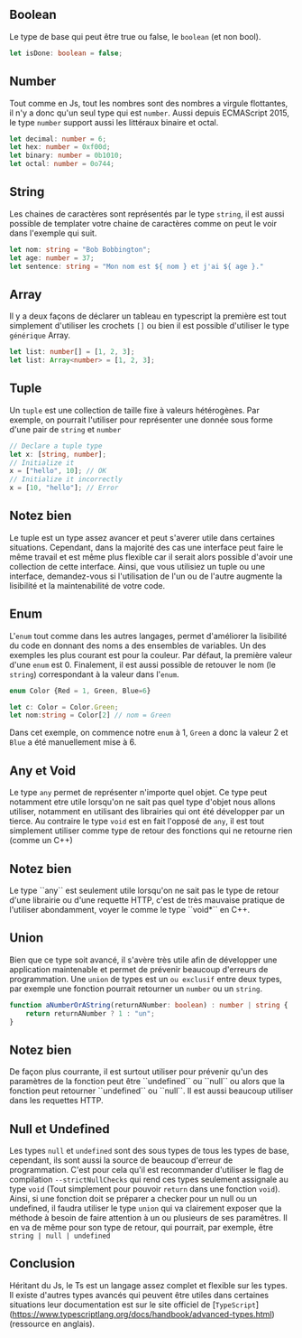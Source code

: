 ## Boolean

Le type de base qui peut être true ou false, le `boolean` (et non bool).

```Typescript
let isDone: boolean = false;
```

## Number

Tout comme en Js, tout les nombres sont des nombres a virgule flottantes, il n'y a donc qu'un seul type qui est `number`. Aussi depuis ECMAScript 2015, le type `number` support aussi les littéraux binaire et octal.

```Typescript
let decimal: number = 6;
let hex: number = 0xf00d;
let binary: number = 0b1010;
let octal: number = 0o744;
```

## String

Les chaines de caractères sont représentés par le type `string`, il est aussi possible de templater votre chaine de caractères comme on peut le voir dans l'exemple qui suit.
```TypeScript
let nom: string = "Bob Bobbington";
let age: number = 37;
let sentence: string = "Mon nom est ${ nom } et j'ai ${ age }."
```
## Array

Il y a deux façons de déclarer un tableau en typescript la première est tout simplement d'utiliser les crochets `[]` ou bien il est possible d'utiliser le type `générique` Array.
```TypeScript
let list: number[] = [1, 2, 3];
let list: Array<number> = [1, 2, 3];
```
## Tuple

Un `tuple` est une collection de taille fixe à valeurs hétérogènes. Par exemple, on pourrait l'utiliser pour représenter une donnée sous forme d'une pair de `string` et `number`

```TypeScript
// Declare a tuple type
let x: [string, number];
// Initialize it
x = ["hello", 10]; // OK
// Initialize it incorrectly
x = [10, "hello"]; // Error
```

<section class="panel warning">
  <div class="title">
    <h2><i class="fa fa-exclamation-circle"></i> Notez bien</h2>
  </div>
  <div class="content">
  <p>
    Le tuple est un type assez avancer et peut s'averer utile dans certaines situations. Cependant, dans la majorité des cas une interface peut faire le même travail et est même plus flexible car il serait alors possible d'avoir une collection de cette interface. Ainsi, que vous utilisiez un tuple ou une interface, demandez-vous si l'utilisation de l'un ou de l'autre augmente la lisibilité et la maintenabilité de votre code.
  </p>
  </div>
</section>

## Enum

L'`enum` tout comme dans les autres langages, permet d'améliorer la lisibilité du code en donnant des noms a des ensembles de variables. Un des exemples les plus courant est pour la couleur. Par défaut, la première valeur d'une `enum` est 0.
Finalement, il est aussi possible de retouver le nom (le `string`) correspondant à la valeur dans l'`enum`.
```TypeScript
enum Color {Red = 1, Green, Blue=6}

let c: Color = Color.Green;
let nom:string = Color[2] // nom = Green
```

Dans cet exemple, on commence notre `enum` à 1, ``Green`` a donc la valeur 2 et `Blue` a été manuellement mise à 6.

## Any et Void

Le type `any` permet de représenter n'importe quel objet. Ce type peut notamment etre utile lorsqu'on ne sait pas quel type d'objet nous allons utiliser, notamment en utilisant des librairies qui ont été développer par un tierce. 
Au contraire le type `void` est en fait l'opposé de `any`, il est tout simplement utiliser comme type de retour des fonctions qui ne retourne rien (comme un C++) 

<section class="panel warning">
  <div class="title">
    <h2><i class="fa fa-exclamation-circle"></i> Notez bien</h2>
  </div>
  <div class="content">
  <p>
    Le type ``any`` est seulement utile lorsqu'on ne sait pas le type de retour d'une librairie ou d'une requette HTTP, c'est de très mauvaise pratique de l'utiliser abondamment, voyer le comme le type ``void*`` en C++. 
  </p>
  </div>
</section>


## Union

Bien que ce type soit avancé, il s'avère très utile afin de développer une application maintenable et permet de prévenir beaucoup d'erreurs de programmation.
Une ``union`` de types est un ``ou exclusif`` entre deux types, par exemple une fonction pourrait retourner un `number` ou un `string`.

```TypeScript
function aNumberOrAString(returnANumber: boolean) : number | string {
    return returnANumber ? 1 : "un";
}
```

<section class="panel warning">
  <div class="title">
    <h2><i class="fa fa-exclamation-circle"></i> Notez bien</h2>
  </div>
  <div class="content">
  <p>
    De façon plus courrante, il est surtout utiliser pour prévenir qu'un des paramètres de la fonction peut être ``undefined`` ou ``null`` ou alors que la fonction peut retourner ``undefined`` ou ``null``. Il est aussi beaucoup utiliser dans les requettes HTTP.
  </p>
  </div>
</section>


## Null et Undefined

Les types `null` et `undefined` sont des sous types de tous les types de base, cependant, ils sont aussi la source de beaucoup d'erreur de programmation. C'est pour cela qu'il est recommander d'utiliser le flag de compilation `--strictNullChecks` qui rend ces types seulement assignale au type `void` (Tout simplement pour pouvoir ``return`` dans une fonction ``void``). Ainsi, si une fonction doit se préparer a checker pour un null ou un undefined, il faudra utiliser le type ``union`` qui va clairement exposer que la méthode à besoin de faire attention à un ou plusieurs de ses paramêtres. Il en va de même pour son type de retour, qui pourrait, par exemple, être `string | null | undefined`

## Conclusion

Héritant du Js, le Ts est un langage assez complet et flexible sur les types. Il existe d'autres types avancés qui peuvent être utiles dans certaines situations leur documentation est sur le site officiel de [`TypeScript`] (https://www.typescriptlang.org/docs/handbook/advanced-types.html) (ressource en anglais).